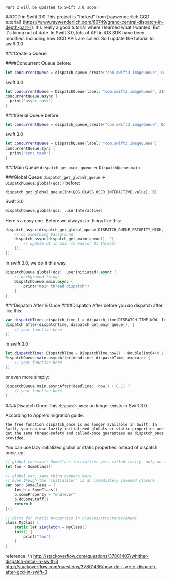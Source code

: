 ```
Part 2 will be updated to Swift 3.0 soon!
```

##GCD in Swfit 3.0
This project is "forked" from [raywenderlich GCD tutorial] (https://www.raywenderlich.com/60749/grand-central-dispatch-in-depth-part-1). It's really a good tutorial where I learned what I wanted. But it's kinda out of date. In Swift 3.0, lots of API in iOS SDK have been modified. Including how GCD APIs are called. So I update the tutorial to swift 3.0

###Create a Queue

####Concurrent Queue
before:
```swift
let concurrentQueue = dispatch_queue_create("com.swift3.imageQueue", DISPATCH_QUEUE_CONCURRENT)
```

swift 3.0
```swift
let concurrentQueue = DispatchQueue(label: "com.swift3.imageQueue", attributes: .concurrent)
concurrentQueue.async {
  print("async task")
}  
```
####Serial Queue
before:
```swift
let concurrentQueue = dispatch_queue_create("com.swift3.imageQueue", DISPATCH_QUEUE_SERIAL)
```

swift 3.0
```swift
let concurrentQueue = DispatchQueue(label: "com.swift3.imageQueue")
concurrentQueue.sync {
  print("sync task")
}  
```

###Main Queue
`dispatch_get_main_queue` => `DispatchQueue.main`

###Global Queue
`dispatch_get_global_queue` => `DispatchQueue.global(qos:)`
before:
```Swfit
dispatch_get_global_queue(Int(QOS_CLASS_USER_INTERACTIVE.value), 0)
```
Swift 3.0
```Swift
DispatchQueue.global(qos: .userInteractive)
```

Here's a easy one. Before we always do things like this:
```Swift
dispatch_async(dispatch_get_global_queue(DISPATCH_QUEUE_PRIORITY_HIGH, 0), ^{
    // do something background
    dispatch_async(dispatch_get_main_queue(), ^{
        // update UI in main thread(or UI thread)
    });
});
```
In swift 3.0, we do it this way.
```swift
DispatchQueue.global(qos: .userInitiated).async {
    // background things
    DispatchQueue.main.async {
        print("main thread dispatch")
    }
}
```

###Dispatch After & Once
####Dispatch After
before you do dispatch after like this:
```swift
var dispatchTime: dispatch_time_t = dispatch_time(DISPATCH_TIME_NOW, Int64(0.1 * Double(NSEC_PER_SEC)))
dispatch_after(dispatchTime, dispatch_get_main_queue(), {
    // your function here
})
```
In swift 3.0
```swift
let dispatchTime: DispatchTime = DispatchTime.now() + Double(Int64(0.1 * Double(NSEC_PER_SEC))) / Double(NSEC_PER_SEC)
DispatchQueue.main.asyncAfter(deadline: dispatchTime, execute: {
    // your function here
})
```
or even more simply:
```swift
DispatchQueue.main.asyncAfter(deadline: .now() + 0.1) {
    // your function here
}
```

####Disaptch Once
This `dispatch_once` on longer exists in Swift 3.0.

According to Apple's migration guide:
```
The free function dispatch_once is no longer available in Swift. In Swift, you can use lazily initialized globals or static properties and get the same thread-safety and called-once guarantees as dispatch_once provided.
```
You can use lazy initialized global or static properties instead of dispatch once. eg:
```swift
// global constant: SomeClass initializer gets called lazily, only on first use
let foo = SomeClass()

// global var, same thing happens here
// even though the "initializer" is an immediately invoked closure
var bar: SomeClass = {
    let b = SomeClass()
    b.someProperty = "whatever"
    b.doSomeStuff()
    return b
}()

// ditto for static properties in classes/structures/enums
class MyClass {
    static let singleton = MyClass()
    init() {
        print("foo")
    }
}
```

reference: \n
http://stackoverflow.com/questions/37801407/whither-dispatch-once-in-swift-3
http://stackoverflow.com/questions/37801436/how-do-i-write-dispatch-after-gcd-in-swift-3
